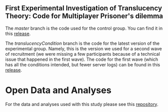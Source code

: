 ## First Experimental Investigation of Translucency Theory: Code for Multiplayer Prisoner's dilemma

The *master* branch is the code used for the control group.
You can find it in this [release](https://github.com/Karakaii/Translucency-Experiment-1-Code-For-Multiplayer-Prisoner-s-Dilemma/releases/tag/v1.0-Control).

The *translucencyCondition* branch is the code for the latest version of the experimental group. Namely, this is the version we used for a second wave of recruitment (we were missing a few participants because of a technical issue that happened in the first wave).
The code for the first wave (which has all the conditions intended, but fewer server logs) can be found in this [release](https://github.com/Karakaii/Translucency-Experiment-1-Code-For-Multiplayer-Prisoner-s-Dilemma/releases/tag/v2.0-Translucency).

# Open Data and Analyses

For the data and analyses used with this study please see this [repository](https://github.com/Karakaii/Translucency-Experiment-1-Data-and-Analyses).
